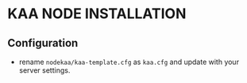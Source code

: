 # KAA NODE INSTALLATION
## Configuration
- rename `nodekaa/kaa-template.cfg` as `kaa.cfg` and update with your server settings.<BR/>
